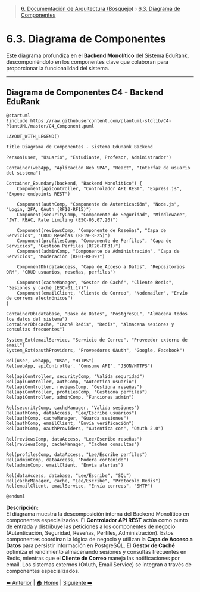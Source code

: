 > [6. Documentación de Arquitectura (Bosquejo)](../6.md) › [6.3. Diagrama de Componentes](6.3.md)

# 6.3. Diagrama de Componentes

Este diagrama profundiza en el **Backend Monolítico** del Sistema EduRank, descomponiéndolo en los componentes clave que colaboran para proporcionar la funcionalidad del sistema.

---

## Diagrama de Componentes C4 - Backend EduRank

```plantuml
@startuml
!include https://raw.githubusercontent.com/plantuml-stdlib/C4-PlantUML/master/C4_Component.puml

LAYOUT_WITH_LEGEND()

title Diagrama de Componentes - Sistema EduRank Backend

Person(user, "Usuario", "Estudiante, Profesor, Administrador")

Container(webApp, "Aplicación Web SPA", "React", "Interfaz de usuario del sistema")

Container_Boundary(backend, "Backend Monolítico") {
    Component(apiController, "Controlador API REST", "Express.js", "Expone endpoints REST")
    
    Component(authComp, "Componente de Autenticación", "Node.js", "Login, 2FA, OAuth (RF10-RF15)")
    Component(securityComp, "Componente de Seguridad", "Middleware", "JWT, RBAC, Rate Limiting (ESC-05,07,20)")
    
    Component(reviewsComp, "Componente de Reseñas", "Capa de Servicios", "CRUD Reseñas (RF19-RF25)")
    Component(profilesComp, "Componente de Perfiles", "Capa de Servicios", "Gestión Perfiles (RF26-RF31)")
    Component(adminComp, "Componente de Administración", "Capa de Servicios", "Moderación (RF01-RF09)")
    
    ComponentDb(dataAccess, "Capa de Acceso a Datos", "Repositorios ORM", "CRUD usuarios, reseñas, perfiles")
    
    Component(cacheManager, "Gestor de Caché", "Cliente Redis", "Sesiones y caché (ESC-01,17)")
    Component(emailClient, "Cliente de Correo", "Nodemailer", "Envío de correos electrónicos")
}

ContainerDb(database, "Base de Datos", "PostgreSQL", "Almacena todos los datos del sistema")
ContainerDb(cache, "Caché Redis", "Redis", "Almacena sesiones y consultas frecuentes")

System_Ext(emailService, "Servicio de Correo", "Proveedor externo de email")
System_Ext(oauthProviders, "Proveedores OAuth", "Google, Facebook")

Rel(user, webApp, "Usa", "HTTPS")
Rel(webApp, apiController, "Consume API", "JSON/HTTPS")

Rel(apiController, securityComp, "Valida seguridad")
Rel(apiController, authComp, "Autentica usuario")
Rel(apiController, reviewsComp, "Gestiona reseñas")
Rel(apiController, profilesComp, "Gestiona perfiles")
Rel(apiController, adminComp, "Funciones admin")

Rel(securityComp, cacheManager, "Valida sesiones")
Rel(authComp, dataAccess, "Lee/Escribe usuarios")
Rel(authComp, cacheManager, "Guarda sesiones")
Rel(authComp, emailClient, "Envía verificación")
Rel(authComp, oauthProviders, "Autentica con", "OAuth 2.0")

Rel(reviewsComp, dataAccess, "Lee/Escribe reseñas")
Rel(reviewsComp, cacheManager, "Cachea consultas")

Rel(profilesComp, dataAccess, "Lee/Escribe perfiles")
Rel(adminComp, dataAccess, "Modera contenido")
Rel(adminComp, emailClient, "Envía alertas")

Rel(dataAccess, database, "Lee/Escribe", "SQL")
Rel(cacheManager, cache, "Lee/Escribe", "Protocolo Redis")
Rel(emailClient, emailService, "Envía correos", "SMTP")

@enduml
```

**Descripción:**  
El diagrama muestra la descomposición interna del Backend Monolítico en componentes especializados. El **Controlador API REST** actúa como punto de entrada y distribuye las peticiones a los componentes de negocio (Autenticación, Seguridad, Reseñas, Perfiles, Administración). Estos componentes coordinan la lógica de negocio y utilizan la **Capa de Acceso a Datos** para persistir información en PostgreSQL. El **Gestor de Caché** optimiza el rendimiento almacenando sesiones y consultas frecuentes en Redis, mientras que el **Cliente de Correo** maneja las notificaciones por email. Los sistemas externos (OAuth, Email Service) se integran a través de componentes especializados.



[⬅️ Anterior](../6.2/6.2.md) | [🏠 Home](../../README.md) | [Siguiente ➡️](../6.4/6.4.md)